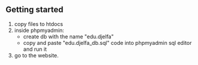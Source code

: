 ## Getting started

1. copy files to htdocs
2. inside phpmyadmin:
	- create db with the name "edu.djelfa"
	- copy and paste "edu.djelfa_db.sql" code into phpmyadmin sql editor and run it
3. go to the website.